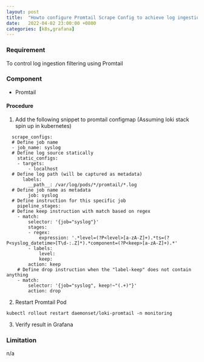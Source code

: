 ```yaml
---
layout: post
title:  "Howto configure Promtail Scrape Config to achieve log ingestion filtering"
date:   2022-04-02 23:00:00 +0800
categories: [k8s,grafana]
---
```

### Requirement
To control log ingestion filtering using Promtail

### Component
- Promtail

#### Procedure
1) Add the following snippet to promtail configmap (Assuming loki stack spin up in kubernetes)

  ```
    scrape_configs:
    # Define job name
    - job_name: syslog
    # Define log source statically
      static_configs:
      - targets:
          - localhost
    # Define log path (will be captured as metadata)
        labels:
          __path__: /var/log/pods/*/promtail/*.log
    # Define job name as metadata
          job: syslog
    # Define instruction for this specific job
      pipeline_stages:
    # Define keep instruction with match based on regex
      - match:
          selector: '{job="syslog"}'
          stages:
          - regex:
              expression: '.*level=(?P<level>[a-zA-Z]+).*ts=(?P<syslog_datetime>[T\d-:.Z]*).*component=(?P<keep>[a-zA-Z]+).*'
          - labels:
              level:
              keep:
          action: keep
      # Define drop instruction when the "label-keep" does not contain anything
      - match:
          selector: '{job="syslog", keep!~"(.+)"}'
          action: drop
  ```

2) Restart Promtail Pod

```
kubectl rollout restart daemonset/loki-promtail -n monitoring
```

3) Verify result in Grafana


### Limitation
n/a
